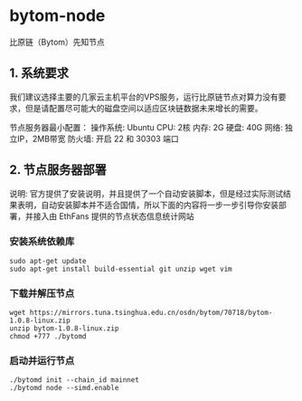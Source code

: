 # bytom-node
比原链（Bytom）先知节点
## 1. 系统要求

我们建议选择主要的几家云主机平台的VPS服务，运行比原链节点对算力没有要求，但是请配置尽可能大的磁盘空间以适应区块链数据未来增长的需要。

节点服务器最小配置：
操作系统: Ubuntu
CPU: 2核
内存: 2G
硬盘: 40G
网络: 独立IP，2MB带宽
防火墙: 开启 22 和 30303 端口

## 2. 节点服务器部署

说明: 官方提供了安装说明，并且提供了一个自动安装脚本，但是经过实际测试结果表明，自动安装脚本并不适合国情，所以下面的内容将一步一步引导你安装部署，并接入由 EthFans 提供的节点状态信息统计网站

### 安装系统依赖库

```
sudo apt-get update
sudo apt-get install build-essential git unzip wget vim
```

### 下载并解压节点

```
wget https://mirrors.tuna.tsinghua.edu.cn/osdn/bytom/70718/bytom-1.0.8-linux.zip
unzip bytom-1.0.8-linux.zip
chmod +777 ./bytomd
```

### 启动并运行节点

```
./bytomd init --chain_id mainnet
./bytomd node --simd.enable
```

